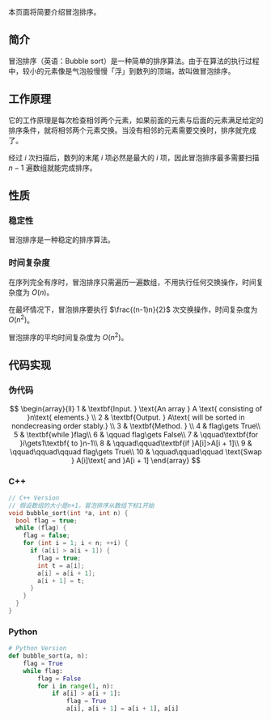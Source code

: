 本页面将简要介绍冒泡排序。

## 简介

冒泡排序（英语：Bubble sort）是一种简单的排序算法。由于在算法的执行过程中，较小的元素像是气泡般慢慢「浮」到数列的顶端，故叫做冒泡排序。

## 工作原理

它的工作原理是每次检查相邻两个元素，如果前面的元素与后面的元素满足给定的排序条件，就将相邻两个元素交换。当没有相邻的元素需要交换时，排序就完成了。

经过 $i$ 次扫描后，数列的末尾 $i$ 项必然是最大的 $i$ 项，因此冒泡排序最多需要扫描 $n-1$ 遍数组就能完成排序。

## 性质

### 稳定性

冒泡排序是一种稳定的排序算法。

### 时间复杂度

在序列完全有序时，冒泡排序只需遍历一遍数组，不用执行任何交换操作，时间复杂度为 $O(n)$。

在最坏情况下，冒泡排序要执行 $\frac{(n-1)n}{2}$ 次交换操作，时间复杂度为 $O(n^2)$。

冒泡排序的平均时间复杂度为 $O(n^2)$。

## 代码实现

### 伪代码

$$
\begin{array}{ll}
1 & \textbf{Input. } \text{An array } A \text{ consisting of }n\text{ elements.} \\
2 & \textbf{Output. } A\text{ will be sorted in nondecreasing order stably.} \\
3 & \textbf{Method. }  \\
4 & flag\gets True\\
5 & \textbf{while }flag\\
6 & \qquad flag\gets False\\
7 & \qquad\textbf{for }i\gets1\textbf{ to }n-1\\
8 & \qquad\qquad\textbf{if }A[i]>A[i + 1]\\
9 & \qquad\qquad\qquad flag\gets True\\
10 & \qquad\qquad\qquad \text{Swap } A[i]\text{ and }A[i + 1]
\end{array}
$$

### C++

```cpp
// C++ Version
// 假设数组的大小是n+1，冒泡排序从数组下标1开始
void bubble_sort(int *a, int n) {
  bool flag = true;
  while (flag) {
    flag = false;
    for (int i = 1; i < n; ++i) {
      if (a[i] > a[i + 1]) {
        flag = true;
        int t = a[i];
        a[i] = a[i + 1];
        a[i + 1] = t;
      }
    }
  }
}
```

### Python

```python
# Python Version
def bubble_sort(a, n):
    flag = True
    while flag:
        flag = False
        for i in range(1, n):
            if a[i] > a[i + 1]:
                flag = True
                a[i], a[i + 1] = a[i + 1], a[i]
```